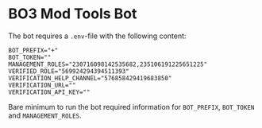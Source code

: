 # BO3 Mod Tools Bot

The bot requires a `.env`-file with the following content:


```env
BOT_PREFIX="+"
BOT_TOKEN=""
MANAGEMENT_ROLES="230716098142535682,235106191225651225"
VERIFIED_ROLE="569924294394511393"
VERIFICATION_HELP_CHANNEL="576858429419683850"
VERIFICATION_URL=""
VERIFICATION_API_KEY=""
```
Bare minimum to run the bot required information for `BOT_PREFIX`, `BOT_TOKEN` and `MANAGEMENT_ROLES`.
